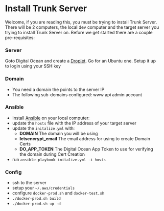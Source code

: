 # Install Trunk Server

Welcome, if you are reading this, you must be trying to install Trunk Server. There will be 2 computers, the local dev computer and the target server you trying to install Trunk Server on. Before we get started there are a couple pre-requisites:
 
 ### Server
 Goto Digital Ocean and create a [Droplet](https://www.digitalocean.com/products/droplets/). Go for an Ubuntu one. Setup it up to login using your SSH key

 ### Domain
  - You need a domain the points to the server IP
  - The following sub-domains configured: www api admin account

### Ansible
  - Install [Ansible](https://docs.ansible.com/ansible/latest/installation_guide/intro_installation.html#from-pip) on your local computer: 
  - update the `hosts` file with the IP address of your target server
  - update the `initalize.yml` with:
    - **DOMAIN** The domain you will be using
    - **letsencrypt_email** The email address for using to create Domain Certs
    - **DO_APP_TOKEN** The Digital Ocean App Token to use for verifying the domain during Cert Creation
  - run `ansible-playbook initalize.yml -i hosts`

 ### Config
  - ssh to the server
  - setup your `~/.aws/credentials`
  - configure `docker-prod.sh` and `docker-test.sh`
  - `./docker-prod.sh build`
  - `./docker-prod.sh up -d`
